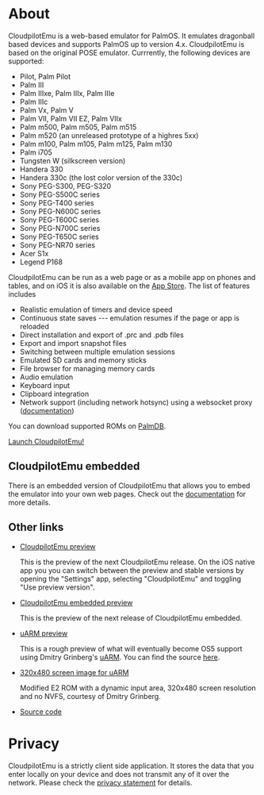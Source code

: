 # About

CloudpilotEmu is a web-based emulator for PalmOS. It emulates dragonball based devices
and supports PalmOS up to version 4.x. CloudpilotEmu is based on the original POSE
emulator. Currrently, the following devices are supported:

-   Pilot, Palm Pilot
-   Palm III
-   Palm IIIxe, Palm IIIx, Palm IIIe
-   Palm IIIc
-   Palm Vx, Palm V
-   Palm VII, Palm VII EZ, Palm VIIx
-   Palm m500, Palm m505, Palm m515
-   Palm m520 (an unreleased prototype of a highres 5xx)
-   Palm m100, Palm m105, Palm m125, Palm m130
-   Palm i705
-   Tungsten W (silkscreen version)
-   Handera 330
-   Handera 330c (the lost color version of the 330c)
-   Sony PEG-S300, PEG-S320
-   Sony PEG-S500C series
-   Sony PEG-T400 series
-   Sony PEG-N600C series
-   Sony PEG-T600C series
-   Sony PEG-N700C series
-   Sony PEG-T650C series
-   Sony PEG-NR70 series
-   Acer S1x
-   Legend P168

CloudpilotEmu can be run as a web page or as a mobile app on phones and tables,
and on iOS it is also available on the 
[App Store](https://apps.apple.com/us/app/cloudpilotemu/id6478502699).
The list of features includes

 * Realistic emulation of timers and device speed
 * Continuous state saves --- emulation resumes if the page or app is reloaded
 * Direct installation and export of .prc and .pdb files
 * Export and import snapshot files
 * Switching between multiple emulation sessions
 * Emulated SD cards and memory sticks
 * File browser for managing memory cards
 * Audio emulation
 * Keyboard input
 * Clipboard integration
 * Network support (including network hotsync) using a websocket proxy
  ([documentation](https://github.com/cloudpilot-emu/cloudpilot-emu/blob/master/doc/networking.md))

You can download supported ROMs on [PalmDB](https://palmdb.net/app/palm-roms-complete).

[Launch CloudpilotEmu!](/app)

## CloudpilotEmu embedded

There is an embedded version of CloudpilotEmu that allows you to embed the
emulator into your own web pages. Check out the
[documentation](/embedded)
for more details.

## Other links

 * [CloudpilotEmu preview](/app-preview)

   This is the preview of the next CloudpilotEmu release. On the iOS native app you
   you can switch between the preview and stable versions by opening the "Settings" app,
   selecting "CloudpilotEmu" and toggling "Use preview version".

 * [CloudpilotEmu embedded preview](/embedded-preview)

   This is the preview of the next release of CloudpilotEmu embedded.

 * [uARM preview](/uarm-preview)

   This is a rough preview of what will eventually become OS5 support using Dmitry
   Grinberg's [uARM](https://github.com/uARM-Palm/uARM). You can find the source
   [here](https://github.com/cloudpilot-emu/cloudpilot-emu/tree/master/src/uarm).

 * [320x480 screen image for uARM](/e2_dia.rom)
  
   Modified E2 ROM with a dynamic input area, 320x480 screen resolution and no NVFS,
   courtesy of Dmitry Grinberg.

 * [Source code](https://github.com/cloudpilot-emu/cloudpilot-emu)

# Privacy

CloudpilotEmu is a strictly client side application. It stores the data that
you enter locally on your device and does not transmit any of it over the network.
Please check the [privacy statement](PRIVACY.md) for details.
